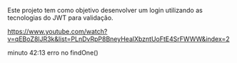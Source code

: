 Este projeto tem como objetivo desenvolver um login utilizando as tecnologias do JWT para validação.

https://www.youtube.com/watch?v=qEBoZ8lJR3k&list=PLnDvRpP8BneyHealXbzntUoFtE4SrFWWW&index=2

minuto 42:13 erro no findOne()
